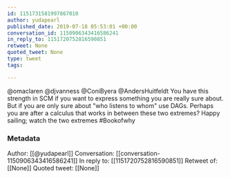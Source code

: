 ```yaml
---
id: 1151731581997867010
author: yudapearl
published_date: 2019-07-18 05:53:01 +00:00
conversation_id: 1150906343416586241
in_reply_to: 1151720752816590851
retweet: None
quoted_tweet: None
type: tweet
tags:

---
```


@omaclaren @djvanness @ConiByera @AndersHuitfeldt You have this strength in SCM if you want to express something you are really sure about. But if you are only sure about "who listens to whom" use DAGs. Perhaps you are after a calculus that works in between these two extremes? Happy sailing; watch the two extremes  #Bookofwhy

### Metadata

Author: [[@yudapearl]]
Conversation: [[conversation-1150906343416586241]]
In reply to: [[1151720752816590851]]
Retweet of: [[None]]
Quoted tweet: [[None]]

